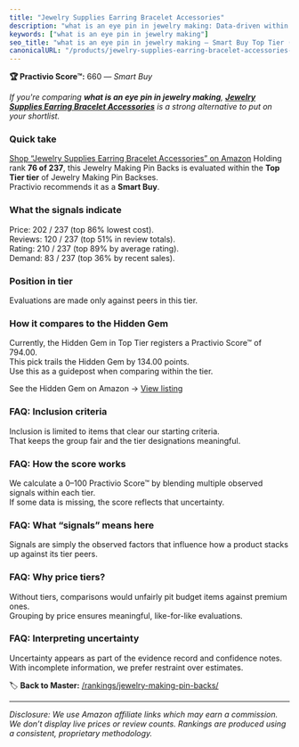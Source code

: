 ```yaml
---
title: "Jewelry Supplies Earring Bracelet Accessories"
description: "what is an eye pin in jewelry making: Data-driven within Top Tier ranking using the Practivio Score™. Positioned by quality, value, demand, findability, moment…"
keywords: ["what is an eye pin in jewelry making"]
seo_title: "what is an eye pin in jewelry making — Smart Buy Top Tier (2025)"
canonicalURL: "/products/jewelry-supplies-earring-bracelet-accessories-B0BHVF3NLC/"
---
```


**🏆 Practivio Score™:** 660 — _Smart Buy_


*If you're comparing **what is an eye pin in jewelry making**, **[Jewelry Supplies Earring Bracelet Accessories](https://www.amazon.com/dp/B0BHVF3NLC?tag=practivio-20)** is a strong alternative to put on your shortlist.*
### Quick take
[Shop “Jewelry Supplies Earring Bracelet Accessories” on Amazon](https://www.amazon.com/dp/B0BHVF3NLC?tag=practivio-20)
Holding rank **76 of 237**, this Jewelry Making Pin Backs is evaluated within the **Top Tier tier** of Jewelry Making Pin Backses.  
Practivio recommends it as a **Smart Buy**.

### What the signals indicate
Price: 202 / 237 (top 86% lowest cost).  
Reviews: 120 / 237 (top 51% in review totals).  
Rating: 210 / 237 (top 89% by average rating).  
Demand: 83 / 237 (top 36% by recent sales).

### Position in tier
Evaluations are made only against peers in this tier.

### How it compares to the Hidden Gem
Currently, the Hidden Gem in Top Tier registers a Practivio Score™ of 794.00.  
This pick trails the Hidden Gem by 134.00 points.  
Use this as a guidepost when comparing within the tier.  

See the Hidden Gem on Amazon → [View listing](https://www.amazon.com/dp/B07SX9FS1F?tag=practivio-20)

### FAQ: Inclusion criteria
Inclusion is limited to items that clear our starting criteria.  
That keeps the group fair and the tier designations meaningful.

### FAQ: How the score works
We calculate a 0–100 Practivio Score™ by blending multiple observed signals within each tier.  
If some data is missing, the score reflects that uncertainty.

### FAQ: What “signals” means here
Signals are simply the observed factors that influence how a product stacks up against its tier peers.

### FAQ: Why price tiers?
Without tiers, comparisons would unfairly pit budget items against premium ones.  
Grouping by price ensures meaningful, like-for-like evaluations.

### FAQ: Interpreting uncertainty
Uncertainty appears as part of the evidence record and confidence notes.  
With incomplete information, we prefer restraint over estimates.


🏷️ **Back to Master:** [/rankings/jewelry-making-pin-backs/](/rankings/jewelry-making-pin-backs/)

---
_Disclosure: We use Amazon affiliate links which may earn a commission. We don’t display live prices or review counts. Rankings are produced using a consistent, proprietary methodology._
